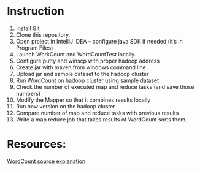 # Instruction

1. Install Git
2. Clone this repository.
3. Open project in IntelliJ IDEA – configure java SDK if needed (it’s in Program Files)
4. Launch WorkCount and WordCountTest locally. 
5. Configure putty and winscp with proper hadoop address
6. Create jar with maven from windows command line
7. Upload jar and sample dataset to the hadoop cluster
8. Run WordCount on hadoop cluster using sample dataset
9. Check the number of executed map and reduce tasks (and save those numbers)
10. Modify the Mapper so that it combines results locally
11. Run new version on the hadoop cluster
12. Compare number of map and reduce tasks with previous results 
13. Write a map reduce job that takes results of WordCount sorts them.





# Resources:

[WordCount source explanation](http://www.cloudera.com/content/cloudera/en/documentation/hadoop-tutorial/CDH5/Hadoop-Tutorial/ht_wordcount1_source.html)

